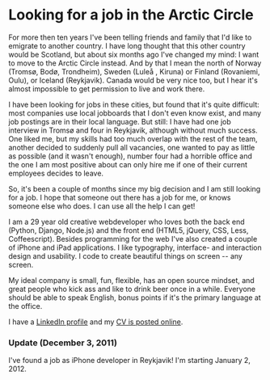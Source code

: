 # Looking for a job in the Arctic Circle
For more then ten years I've been telling friends and family that I'd like to emigrate to another country. I have long thought that this other country would be Scotland, but about six months ago I've changed my mind: I want to move to the Arctic Circle instead. And by that I mean the north of Norway (Tromsø, Bodø, Trondheim), Sweden (Luleå , Kiruna) or Finland (Rovaniemi, Oulu), or Iceland (Reykjavik). Canada would be very nice too, but I hear it's almost impossible to get permission to live and work there.

I have been looking for jobs in these cities, but found that it's quite difficult: most companies use local jobboards that I don't even know exist, and many job postings are in their local language. But still: I have had one job interview in Tromsø and four in Reykjavik, although without much success. One liked me, but my skills had too much overlap with the rest of the team, another decided to suddenly pull all vacancies, one wanted to pay as little as possible (and it wasn't enough), number four had a horrible office and the one I am most positive about can only hire me if one of their current employees decides to leave.

So, it's been a couple of months since my big decision and I am still looking for a job. I hope that someone out there has a job for me, or knows someone else who does. I can use all the help I can get!

I am a 29 year old creative webdeveloper who loves both the back end (Python, Django, Node.js) and the front end (HTML5, jQuery, CSS, Less, Coffeescript). Besides programming for the web I've also created a couple of iPhone and iPad applications. I like typography, interface- and interaction design and usability. I code to create beautiful things on screen -- any screen.

My ideal company is small, fun, flexible, has an open source mindset, and great people who kick ass and like to drink beer once in a while. Everyone should be able to speak English, bonus points if it's the primary language at the office.

I have a [LinkedIn profile](http://nl.linkedin.com/in/kevinrenskers) and my [CV is posted online](http://dl.dropbox.com/u/2310965/KevinRenskers.pdf).

### Update (December 3, 2011)
I've found a job as iPhone developer in Reykjavik! I'm starting January 2, 2012.